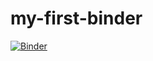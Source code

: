 # my-first-binder
[![Binder](https://mybinder.org/badge_logo.svg)](https://mybinder.org/v2/gh/kunledare12/my-first-binder/HEAD)
